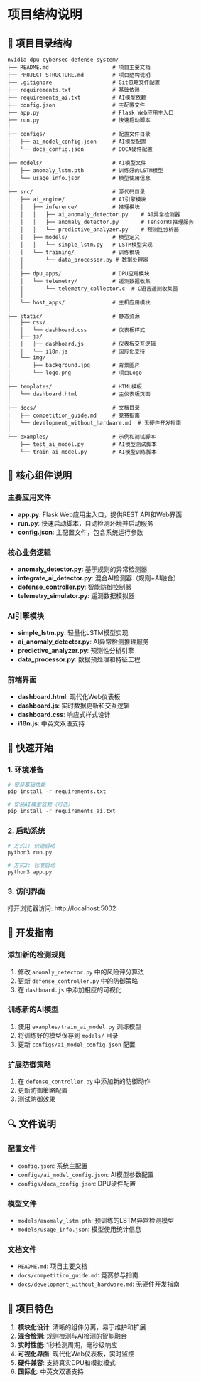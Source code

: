 # 项目结构说明

## 📁 项目目录结构

```
nvidia-dpu-cybersec-defense-system/
├── README.md                    # 项目主要文档
├── PROJECT_STRUCTURE.md         # 项目结构说明
├── .gitignore                   # Git忽略文件配置
├── requirements.txt             # 基础依赖
├── requirements_ai.txt          # AI模型依赖
├── config.json                  # 主配置文件
├── app.py                       # Flask Web应用主入口
├── run.py                       # 快速启动脚本
│
├── configs/                     # 配置文件目录
│   ├── ai_model_config.json     # AI模型配置
│   └── doca_config.json         # DOCA硬件配置
│
├── models/                      # AI模型文件
│   ├── anomaly_lstm.pth         # 训练好的LSTM模型
│   └── usage_info.json          # 模型使用信息
│
├── src/                         # 源代码目录
│   ├── ai_engine/               # AI引擎模块
│   │   ├── inference/           # 推理模块
│   │   │   ├── ai_anomaly_detector.py    # AI异常检测器
│   │   │   ├── anomaly_detector.py       # TensorRT推理服务
│   │   │   └── predictive_analyzer.py    # 预测性分析器
│   │   ├── models/              # 模型定义
│   │   │   └── simple_lstm.py   # LSTM模型实现
│   │   └── training/            # 训练模块
│   │       └── data_processor.py # 数据处理器
│   │
│   ├── dpu_apps/                # DPU应用模块
│   │   └── telemetry/           # 遥测数据收集
│   │       └── telemetry_collector.c  # C语言遥测收集器
│   │
│   └── host_apps/               # 主机应用模块
│
├── static/                      # 静态资源
│   ├── css/
│   │   └── dashboard.css        # 仪表板样式
│   ├── js/
│   │   ├── dashboard.js         # 仪表板交互逻辑
│   │   └── i18n.js              # 国际化支持
│   └── img/
│       ├── background.jpg       # 背景图片
│       └── logo.png             # 项目Logo
│
├── templates/                   # HTML模板
│   └── dashboard.html           # 主仪表板页面
│
├── docs/                        # 文档目录
│   ├── competition_guide.md     # 竞赛指南
│   └── development_without_hardware.md  # 无硬件开发指南
│
└── examples/                    # 示例和测试脚本
    ├── test_ai_model.py         # AI模型测试脚本
    └── train_ai_model.py        # AI模型训练脚本
```

## 🔧 核心组件说明

### 主要应用文件
- **app.py**: Flask Web应用主入口，提供REST API和Web界面
- **run.py**: 快速启动脚本，自动检测环境并启动服务
- **config.json**: 主配置文件，包含系统运行参数

### 核心业务逻辑
- **anomaly_detector.py**: 基于规则的异常检测器
- **integrate_ai_detector.py**: 混合AI检测器（规则+AI融合）
- **defense_controller.py**: 智能防御控制器
- **telemetry_simulator.py**: 遥测数据模拟器

### AI引擎模块
- **simple_lstm.py**: 轻量化LSTM模型实现
- **ai_anomaly_detector.py**: AI异常检测推理服务
- **predictive_analyzer.py**: 预测性分析引擎
- **data_processor.py**: 数据预处理和特征工程

### 前端界面
- **dashboard.html**: 现代化Web仪表板
- **dashboard.js**: 实时数据更新和交互逻辑
- **dashboard.css**: 响应式样式设计
- **i18n.js**: 中英文双语支持

## 🚀 快速开始

### 1. 环境准备
```bash
# 安装基础依赖
pip install -r requirements.txt

# 安装AI模型依赖（可选）
pip install -r requirements_ai.txt
```

### 2. 启动系统
```bash
# 方式1: 快速启动
python3 run.py

# 方式2: 标准启动
python3 app.py
```

### 3. 访问界面
打开浏览器访问: http://localhost:5002

## 📝 开发指南

### 添加新的检测规则
1. 修改 `anomaly_detector.py` 中的风险评分算法
2. 更新 `defense_controller.py` 中的防御策略
3. 在 `dashboard.js` 中添加相应的可视化

### 训练新的AI模型
1. 使用 `examples/train_ai_model.py` 训练模型
2. 将训练好的模型保存到 `models/` 目录
3. 更新 `configs/ai_model_config.json` 配置

### 扩展防御策略
1. 在 `defense_controller.py` 中添加新的防御动作
2. 更新防御策略配置
3. 测试防御效果

## 🔍 文件说明

### 配置文件
- `config.json`: 系统主配置
- `configs/ai_model_config.json`: AI模型参数配置
- `configs/doca_config.json`: DPU硬件配置

### 模型文件
- `models/anomaly_lstm.pth`: 预训练的LSTM异常检测模型
- `models/usage_info.json`: 模型使用统计信息

### 文档文件
- `README.md`: 项目主要文档
- `docs/competition_guide.md`: 竞赛参与指南
- `docs/development_without_hardware.md`: 无硬件开发指南

## 🎯 项目特色

1. **模块化设计**: 清晰的组件分离，易于维护和扩展
2. **混合检测**: 规则检测与AI检测的智能融合
3. **实时性能**: 1秒检测周期，毫秒级响应
4. **可视化界面**: 现代化Web仪表板，实时监控
5. **硬件兼容**: 支持真实DPU和模拟模式
6. **国际化**: 中英文双语支持
